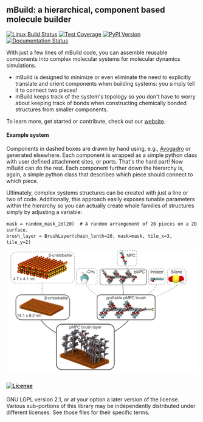 ## mBuild: a hierarchical, component based molecule builder

[![Linux Build Status](https://travis-ci.org/sallai/mbuild.png?branch=master)](https://travis-ci.org/sallai/mbuild)
[![Test Coverage](https://coveralls.io/repos/sallai/mbuild/badge.png?branch=master)](https://coveralls.io/r/sallai/mbuild)
[![PyPI Version](https://badge.fury.io/py/mbuild.png)](https://pypi.python.org/pypi/mbuild)
[![Documentation Status](https://readthedocs.org/projects/mbuild/badge/?version=latest)](http://mbuild.readthedocs.org/en/latest)

With just a few lines of mBuild code, you can assemble reusable components into
complex molecular systems for molecular dynamics simulations.

* mBuild is designed to minimize or even eliminate the need to explicitly translate and
  orient components when building systems: you simply tell it to connect two
  pieces!
* mBuild keeps track of the system's topology so you don't have to
  worry about keeping track of bonds when constructing chemically bonded
  structures from smaller components.

To learn more, get started or contribute, check out our [website](http://mbuild.rtfd.org/en/latest/).

#### Example system

Components in dashed boxes are drawn by hand using, e.g.,
[Avogadro](http://avogadro.cc/wiki/Main_Page) or generated elsewhere. Each
component is wrapped as a simple python class with user defined attachment
sites, or ports. That's the hard part! Now mBuild can do the rest. Each component
further down the hierarchy is, again, a simple python class that describes
which piece should connect to which piece.

Ultimately, complex systems structures can be created with just a line or two
of code. Additionally, this approach easily exposes tunable parameters within
the hierarchy so you can actually create whole families of structures simply
by adjusting a variable:

    mask = random_mask_2d(20)  # A random arrangement of 20 pieces on a 2D surface.
    brush_layer = BrushLayer(chain_lenth=20, mask=mask, tile_x=3, tile_y=2)

![Zwitterionic brushes on beta-cristobalite substrate](docs/images/pmpc.png)


#### [![License](http://img.shields.io/badge/license-LGPLv2.1-blue.svg)](https://www.gnu.org/licenses/lgpl.html)

GNU LGPL version 2.1, or at your option a later version of the license.
Various sub-portions of this library may be independently distributed under
different licenses. See those files for their specific terms.
